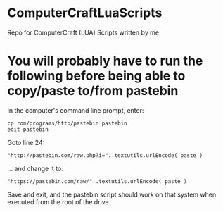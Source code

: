 # ComputerCraftLuaScripts
Repo for ComputerCraft (LUA) Scripts written by me



# You will probably have to run the following before being able to copy/paste to/from pastebin

In the computer's command line prompt, enter:
``` 
cp rom/programs/http/pastebin pastebin
edit pastebin
```

Goto line 24:

`
"http://pastebin.com/raw.php?i="..textutils.urlEncode( paste )
`

... and change it to:

`
"https://pastebin.com/raw/"..textutils.urlEncode( paste )
`

Save and exit, and the pastebin script should work on that system when executed from the root of the drive.
